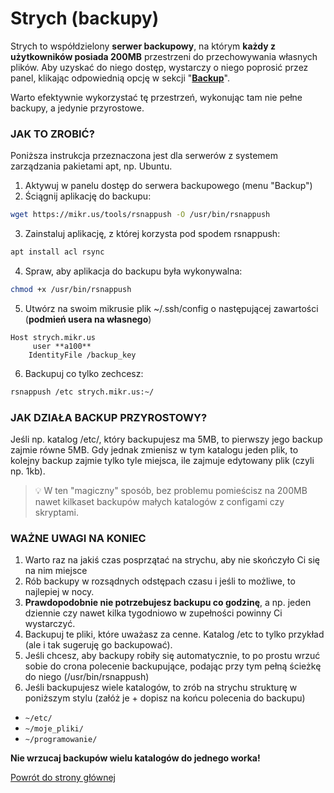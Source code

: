 # Strych (backupy)

Strych to współdzielony **serwer backupowy**, na którym **każdy z użytkowników posiada 200MB** przestrzeni do przechowywania własnych plików. Aby uzyskać do niego dostęp, wystarczy o niego poprosić przez panel, klikając odpowiednią opcję w sekcji "**[Backup](https://mikr.us/panel/?a=backup)**".

Warto efektywnie wykorzystać tę przestrzeń, wykonując tam nie pełne backupy, a jedynie przyrostowe.

### **JAK TO ZROBIĆ?**

Poniższa instrukcja przeznaczona jest dla serwerów z systemem zarządzania pakietami apt, np. Ubuntu.

1. Aktywuj w panelu dostęp do serwera backupowego (menu "Backup")
2. Ściągnij aplikację do backupu:
```bash
wget https://mikr.us/tools/rsnappush -O /usr/bin/rsnappush
```
3. Zainstaluj aplikację, z której korzysta pod spodem rsnappush:
```bash
apt install acl rsync
```
4. Spraw, aby aplikacja do backupu była wykonywalna:
```bash
chmod +x /usr/bin/rsnappush
```
5. Utwórz na swoim mikrusie plik ~/.ssh/config o następującej zawartości (**podmień usera na własnego**)
```
Host strych.mikr.us
     user **a100**
    IdentityFile /backup_key
```
6. Backupuj co tylko zechcesz:
```bash
rsnappush /etc strych.mikr.us:~/
```

### **JAK DZIAŁA BACKUP PRZYROSTOWY?**

Jeśli np. katalog /etc/, który backupujesz ma 5MB, to pierwszy jego backup zajmie równe 5MB. Gdy jednak zmienisz w tym katalogu jeden plik, to kolejny backup zajmie tylko tyle miejsca, ile zajmuje edytowany plik (czyli np. 1kb).

> 💡 W ten "magiczny" sposób, bez problemu pomieścisz na 200MB nawet kilkaset backupów małych katalogów z configami czy skryptami.

### **WAŻNE UWAGI NA KONIEC**

1. Warto raz na jakiś czas posprzątać na strychu, aby nie skończyło Ci się na nim miejsce
2. Rób backupy w rozsądnych odstępach czasu i jeśli to możliwe, to najlepiej w nocy.
3. **Prawdopodobnie nie potrzebujesz backupu co godzinę**, a np. jeden dziennie czy nawet kilka tygodniowo w zupełności powinny Ci wystarczyć.
4. Backupuj te pliki, które uważasz za cenne. Katalog /etc to tylko przykład (ale i tak sugeruję go backupować).
5. Jeśli chcesz, aby backupy robiły się automatycznie, to po prostu wrzuć sobie do crona polecenie backupujące, podając przy tym pełną ścieżkę do niego (/usr/bin/rsnappush)
6. Jeśli backupujesz wiele katalogów, to zrób na strychu strukturę w poniższym stylu (załóż je + dopisz na końcu polecenia do backupu)
- `~/etc/`
- `~/moje_pliki/`
- `~/programowanie/`

**Nie wrzucaj backupów wielu katalogów do jednego worka!**

[Powrót do strony głównej](/)